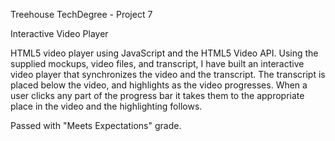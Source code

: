 Treehouse TechDegree - Project 7

Interactive Video Player

HTML5 video player using JavaScript and the HTML5 Video API. Using the supplied mockups, video files, and transcript, I have built an interactive video player that synchronizes the video and the transcript. The transcript is placed below the video, and highlights as the video progresses. When a user clicks any part of the progress bar it takes them to the appropriate place in the video and the highlighting follows.

Passed with "Meets Expectations" grade.
